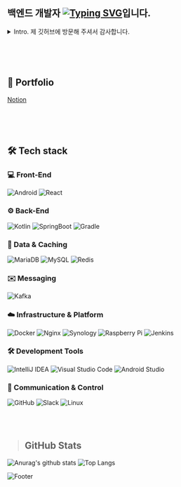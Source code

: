 ## 백엔드 개발자 [![Typing SVG](https://readme-typing-svg.demolab.com?font=Permanent+Marker&size=25&duration=1700&pause=10&center=true&vCenter=true&random=true&width=65&height=25&lines=%EA%B0%95%EB%B3%B4%EA%B7%A0)](https://git.io/typing-svg)입니다.

<details>
  <summary>Intro. 제 깃허브에 방문해 주셔서 감사합니다.</summary>


  - 사이드 프로젝트 하는 것을 좋아합니다.
  - 새로운 것을 습득하고 활용해보기 위해 노력합니다.

  <summary>Contact.</summary>

  - Phone. 010-4152-9550
  - Mail. bk940204@naver.com
</details>

<br/><br/><br/>

## 📜 Portfolio
[Notion](https://purrfect-mile-cdc.notion.site/Bokyun-Kang-fab3882e2b334ad8b6b84f9f43e2d30a?source=copy_link)

<br/>
<br/>
<br/>

## 🛠️ Tech stack
### 💻 Front-End
![Android](https://img.shields.io/badge/Android-3DDC84?style=for-the-badge&logo=android&logoColor=white) ![React](https://img.shields.io/badge/React-61DAFB?style=for-the-badge&logo=react&logoColor=white)

### ⚙️ Back-End
![Kotlin](https://img.shields.io/badge/Kotlin-7F52FF?style=for-the-badge&logo=kotlin&logoColor=white) ![SpringBoot](https://img.shields.io/badge/SpringBoot-6DB33F?style=for-the-badge&logo=springboot&logoColor=white) ![Gradle](https://img.shields.io/badge/Gradle-02303A?style=for-the-badge&logo=gradle&logoColor=white)

### 💾 Data & Caching
![MariaDB](https://img.shields.io/badge/MariaDB-003545?style=for-the-badge&logo=mariadb&logoColor=white) ![MySQL](https://img.shields.io/badge/MySQL-4479A1?style=for-the-badge&logo=mysql&logoColor=white) ![Redis](https://img.shields.io/badge/Redis-DC382D?style=for-the-badge&logo=redis&logoColor=white)

### ✉️ Messaging
![Kafka](https://img.shields.io/badge/Kafka-231F20?style=for-the-badge&logo=apachekafka&logoColor=white)

### ☁️ Infrastructure & Platform
![Docker](https://img.shields.io/badge/Docker-2496ED?style=for-the-badge&logo=docker&logoColor=white) ![Nginx](https://img.shields.io/badge/Nginx-009639?style=for-the-badge&logo=nginx&logoColor=white) ![Synology](https://img.shields.io/badge/Synology-B5B5B5?style=for-the-badge&logo=synology&logoColor=white) ![Raspberry Pi](https://img.shields.io/badge/Raspberry%20Pi-A22846?style=for-the-badge&logo=raspberrypi&logoColor=white) ![Jenkins](https://img.shields.io/badge/Jenkins-D24939?style=for-the-badge&logo=jenkins&logoColor=white)

### 🛠️ Development Tools
![IntelliJ IDEA](https://img.shields.io/badge/IntelliJ%20IDEA-000000?style=for-the-badge&logo=intellijidea&logoColor=white) ![Visual Studio Code](https://img.shields.io/badge/Visual%20Studio%20Code-007ACC?style=for-the-badge&logo=visualstudiocode&logoColor=white) ![Android Studio](https://img.shields.io/badge/Android%20Studio-3DDC84?style=for-the-badge&logo=androidstudio&logoColor=white)

### 💬 Communication & Control
![GitHub](https://img.shields.io/badge/GitHub-181717?style=for-the-badge&logo=github&logoColor=white) ![Slack](https://img.shields.io/badge/Slack-4A154B?style=for-the-badge&logo=slack&logoColor=white) ![Linux](https://img.shields.io/badge/Linux-FCC624?style=for-the-badge&logo=linux&logoColor=black)

<br  />
<br />

> GitHub Stats
> ---
![Anurag's github stats](https://github-readme-stats.vercel.app/api?username=kangbokyun&show_icons=true&theme=tokyonight)
![Top Langs](https://github-readme-stats.vercel.app/api/top-langs/?username=kangbokyun&layout=compact&theme=tokyonight) 

![Footer](https://capsule-render.vercel.app/api?type=waving&color=auto&height=200&section=footer)
